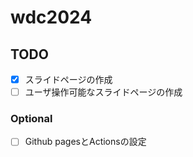 # wdc2024

## TODO
- [x] スライドページの作成
- [ ] ユーザ操作可能なスライドページの作成
### Optional
- [ ] Github pagesとActionsの設定 